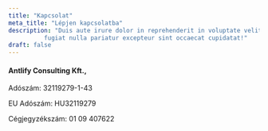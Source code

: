 ```yaml
---
title: "Kapcsolat"
meta_title: "Lépjen kapcsolatba"
description: "Duis aute irure dolor in reprehenderit in voluptate velit esse cillum dolore eu
          fugiat nulla pariatur excepteur sint occaecat cupidatat!"
draft: false
---
```


<h4 class="mb-3">Antlify Consulting Kft.,</h3>

<p class="text-lg text-gray-600">
Adószám: 32119279-1-43 
</p>

EU Adószám: HU32119279

Cégjegyzékszám: 01 09 407622
